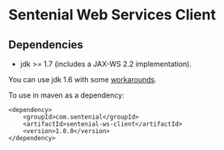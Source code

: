 # Sentenial Web Services Client

## Dependencies

* jdk >= 1.7 (includes a JAX-WS 2.2 implementation).

You can use jdk 1.6 with some [workarounds](https://jax-ws.java.net/2.2/docs/ReleaseNotes.html#Running_on_top_of_JDK_6).

To use in maven as a dependency:

    <dependency>
        <groupId>com.sentenial</groupId>
        <artifactId>sentenial-ws-client</artifactId>
        <version>1.0.0</version>
    </dependency>

